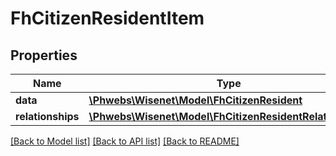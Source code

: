 # FhCitizenResidentItem

## Properties
Name | Type | Description | Notes
------------ | ------------- | ------------- | -------------
**data** | [**\Phwebs\Wisenet\Model\FhCitizenResident**](FhCitizenResident.md) |  | [optional] 
**relationships** | [**\Phwebs\Wisenet\Model\FhCitizenResidentRelationships**](FhCitizenResidentRelationships.md) |  | [optional] 

[[Back to Model list]](../../README.md#documentation-for-models) [[Back to API list]](../../README.md#documentation-for-api-endpoints) [[Back to README]](../../README.md)

